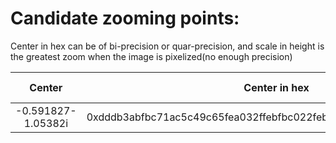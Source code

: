 # Candidate zooming points:

Center in hex can be of bi-precision or quar-precision, and scale in height is the greatest zoom when the image is pixelized(no enough precision)

|       Center       |                           Center in hex                            | Scale in height |
| :----------------: | :----------------------------------------------------------------: | --------------- |
| -0.591827-1.05382i | 0xdddb3abfbc71ac5c49c65fea032ffebfbc022feb8231c7f4c255f375c70dffbf | 2.23408e-32     |